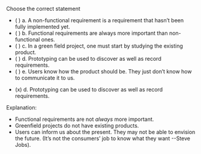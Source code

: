 <panel header=":lock::key: Choose the correct statement.">

<panel header="%%Prerequisites%%" expandable expanded>
  <dynamic-panel src="../../requirements/introduction/full.md" header="Requirements: Introduction" />
  <dynamic-panel src="../../requirements/nonFunctionalRequirements/full.md" header="Requirements: Non-Functional Requirements" />
  <dynamic-panel src="../../gatheringRequirements/prototyping/full.md" header="Gathering Requirements: Prototyping" />
</panel>

<p/>

<question>
Choose the correct statement

- ( ) a. A non-functional requirement is a requirement that hasn’t been fully implemented yet.
- ( ) b. Functional requirements are always more important than non-functional ones.
- ( ) c. In a green field project, one must start by studying the existing product.
- ( ) d. Prototyping can be used to discover as well as record requirements.
- ( ) e. Users know how the product should be. They just don’t know how to communicate it to us.


<div slot="answer">

- (x) d. Prototyping can be used to discover as well as record requirements.

Explanation:

* Functional requirements are not *always* more important.
* Greenfield projects do not have existing products.
* Users can inform us about the present. They may not be able to envision the future. (It’s not the consumers’ job to know what they want --Steve Jobs).

</div>
</question>
</panel>
